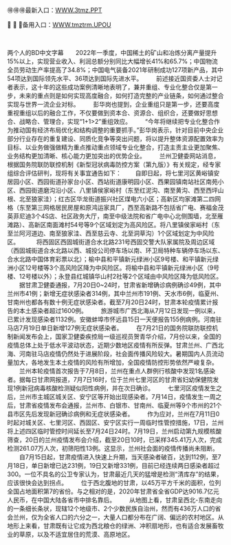 <p>
	🉐🉐🉐最新入口：<a href="http://www.baidu.com/link?url=6MA2SWnO3Raqke39an_0PUxosM6ZrUGzi1BN9tNnlPW&wd">WWW.3tmz.PPT</a> 
	<p>
		🛶
🛶
🛶备用入口：<a href="http://www.baidu.com/link?url=6MA2SWnO3Raqke39an_0PUxosM6ZrUGzi1BN9tNnlPW&wd">WWW.tmztrm.UPOU</a> 
	</p>
	<p>
		<br />
	</p>
	<p>
		两个人的BD中文字幕　　2022年一季度，中国稀土的矿山和冶炼分离产量提升15%以上，实现营业收入、利润总额分别同比大幅增长41%和65.7%；中国物流全员劳动生产率提高了34.8%；中国电气装备2021年研制成功127项新产品，其中54项达到国际领先水平、36项达到国际先进水平。
　　前述接近国资委人士对记者表示，这十年的这些成功案例清晰地表明了，兼并重组、专业化整合仅是第一步，未来的重点则是如何实现高度融合，如何打造完整的产业链条，如何通过整合实现与世界一流企业对标。
　　彭华岗也提到，企业重组只是第一步，还要高度重视重组以后的融合工作，不仅要做到资本合、资源合、组织合，还要做好思想合、战略合、管理合，实现“1+1&gt;2”重组效应。
　　“今年将继续把专业化整合作为推动国有经济布局优化和结构调整的重要抓手。”彭华岗表示，针对目前中央企业部分行业存在的重复建设、同质化竞争等突出问题，将以提升整体资源配置效率为目标、以业务做强做精为重点推动重点领域专业化整合，打造主责主业更加聚焦、业务结构更加清晰、核心能力更加突出的优势企业。
　　兰州卫健委网站消息，根据国务院联防联控机制《新型冠状病毒防控方案（第九版）》有关规定，经专家组综合评估研判，现将有关事宜通告如下：
　　自即日起，将七里河区黄峪镇安居园小区、西园街道孙家台小区、西站街道康明园小区、西果园镇南站社区南苑小区、西园街道磨沟沿小区、八里镇侯家峪村（东至红泥沟、南至黄沟、西至西坪山根、北至狼家洼）；红古区华龙街道振兴社区煤电六小区；高新区均家滩第二四网格（东至第三网格居民房屋和原鸿运家具厂，西至高新路不包括省广电、赛福金茂英菲尼迪3个4S店、社区政务大厅，南至中级法院和省广电中心北侧围墙，北至雁滩路）、高新区南面滩村54号等9个区域划定为高风险区。将八里镇侯家峪村（东至兰阿河道边、南至狼家洼、西至慈云寺、北至洞草沟）1个区域划定为中风险区。&nbsp;&nbsp;
　　将西固区西固城街道合水北路231号西固交警大队家属院及周边区域（西固城街道合水北路以西、城投公司停车场以南、环卫局特种车辆停车场以东、合水北路中国体育彩票以北）；榆中县和平镇新元绿洲小区9号楼、和平镇新元绿洲小区12号楼等3个高风险区降为中风险区。将榆中县和平镇新元绿洲小区（9号楼、12号楼以外）；永登县红城镇华山村2社等2个区域由中风险区降为低风险区。
　　据甘肃卫健委通报，7月20日0~24时，甘肃省新增确诊病例确诊49例，其中兰州市41例；新增无症状感染者314例，其中兰州市191例、天水市6例，临夏州、甘南州也都各有数十例无症状感染者。截至7月20日24时，甘肃本轮疫情累计报告的本土感染者超过1600例。
　　旅游城市广西北海从7月12日发现一例以来，已累计发现感染者1132例。安徽蚌埠市怀远县15日一天便报告155例病例。河南驻马店7月19日单日新增127例无症状感染者。
　　在7月21日的国务院联防联控机制新闻发布会上，国家卫健委疾控局一级巡视员贺青华介绍，7月份以来，全国的疫情总体上处于低水平波动状态，近期少数地区疫情有所反弹。甘肃兰州、广西北海、河南驻马店疫情仍然处于进展阶段，社会面传播风险较大。暑期国内人员流动量加大，各地发生本土疫情的风险有所增加，全国疫情防控形势依然严峻复杂。
　　兰州本轮疫情首次报告于7月8日，兰州在重点人群例行核酸中发现1名感染者。据每日甘肃网报道，7月7日16时，位于兰州七里河区的甘肃省妇幼保健院发现1例新冠病毒核酸检测疑似阳性病例，并在次日确诊。
　　七里河区疫情发生之后，兰州市主城区城关区、安宁区等开始出现感染者。7月14日，疫情发生一周之后，甘肃省疫情发布会通报，兰州市、白银市、甘南州、临夏州等9个市州的21个县市区先后发现新冠确诊病例和无症状感染者。
　　作为应对，兰州在7月11日0时起对城关区、七里河区、西固区、安宁区实行一周临时性管控措施，17日，兰州将上述四区临时管控时间延长至7月24日24时。7月19日，兰州启动第九规模核酸筛查，20日的兰州疫情发布会介绍，截至20日10时，已采样345.41万人次，完成检测261.07万人次，初筛阳性13例。这显示，兰州社会面的疫情传播尚未阻断。
　　自7月15日起，甘肃疫情进入快速上升期，当天感染者破百，达到112例，至7月18日，单日新增已达231例，19日又新增331例，目前已经连续两日感染者超过300。一位不具名的公卫专家认为，甘肃最近几天的猛增是检测“清库存”的结果，应该很快会达到拐点。
　　位于西北腹地的甘肃，以45万平方千米的面积，位列全国占地面积第7的省份。与之相对的是，2020年甘肃省全省GDP达9016.7亿元人民币，在中国大陆各省市中排名靠后。
　　从地图上看，甘肃呈西北-东南走向的一条细长条状，现辖12个地级市、2个少数民族自治州，然而有436万人口的省会兰州，仅为全省人口的六分之一，大量人口都分布在广阔、偏远的农村地区。从地形上来看，甘肃既有让它成为西北粮仓的绿洲、冲积扇地形，也有适合发展畜牧业的草原，以及不适宜居住的荒漠、高原地区。
	</p>
